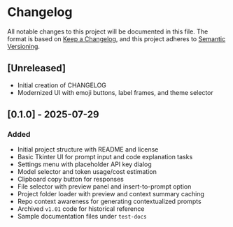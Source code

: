 # Changelog

All notable changes to this project will be documented in this file. The format is based on [Keep a Changelog](https://keepachangelog.com/en/1.1.0/), and this project adheres to [Semantic Versioning](https://semver.org/spec/v2.0.0.html).

## [Unreleased]
- Initial creation of CHANGELOG
- Modernized UI with emoji buttons, label frames, and theme selector

## [0.1.0] - 2025-07-29
### Added
- Initial project structure with README and license
- Basic Tkinter UI for prompt input and code explanation tasks
- Settings menu with placeholder API key dialog
- Model selector and token usage/cost estimation
- Clipboard copy button for responses
- File selector with preview panel and insert-to-prompt option
- Project folder loader with preview and context summary caching
- Repo context awareness for generating contextualized prompts
- Archived `v1.01` code for historical reference
- Sample documentation files under `test-docs`
